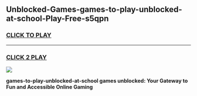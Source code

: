 
## Unblocked-Games-games-to-play-unblocked-at-school-Play-Free-s5qpn
<h3>
<a href="https://premium76.site?title=games-to-play-unblocked-at-school&ref=17A">CLICK TO PLAY</a></h3>
<hr>

<h3>
<a href="https://premium76.site?title=games-to-play-unblocked-at-school&ref=17A">CLICK 2 PLAY</a>
  
</h3>

<a href="https://premium76.site?title=games-to-play-unblocked-at-school&ref=17A"><img src="https://clearcache.store/games.png"></a>


**games-to-play-unblocked-at-school games unblocked: Your Gateway to Fun and Accessible Online Gaming**
